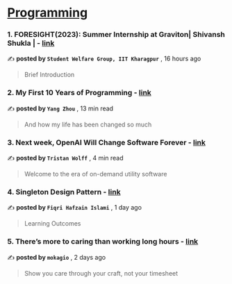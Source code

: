 
<h1><a href=https://medium.com/tag/programming/recommended target="_blank" rel="noopener noreferrer">Programming</a></h1>
<h3>1. FORESIGHT(2023): Summer Internship at Graviton| Shivansh Shukla | - <a href=https://medium.com/@swgiitkgp?source=tag_recommended_feed---------0-84----------programming----------149633b2_c094_4b19_9985_c0e8f4c8c410------- target="_blank" rel="noopener noreferrer">link</a></h3>

✍️ **posted by `Student Welfare Group, IIT Kharagpur`** <date> , 16 hours ago</date>

<blockquote>Brief Introduction</blockquote>

<h3>2. My First 10 Years of Programming - <a href=https://medium.com/@yangzhou1993?source=tag_recommended_feed---------1-107----------programming----------149633b2_c094_4b19_9985_c0e8f4c8c410------- target="_blank" rel="noopener noreferrer">link</a></h3>

✍️ **posted by `Yang Zhou`** <date> , 13 min read</date>

<blockquote>And how my life has been changed so much</blockquote>

<h3>3. Next week, OpenAI Will Change Software Forever - <a href=https://medium.com/@tristwolff?source=tag_recommended_feed---------2-85----------programming----------149633b2_c094_4b19_9985_c0e8f4c8c410------- target="_blank" rel="noopener noreferrer">link</a></h3>

✍️ **posted by `Tristan Wolff`** <date> , 4 min read</date>

<blockquote>Welcome to the era of on-demand utility software</blockquote>

<h3>4. Singleton Design Pattern - <a href=https://medium.com/@fiqrihafzainislami?source=tag_recommended_feed---------3-84----------programming----------149633b2_c094_4b19_9985_c0e8f4c8c410------- target="_blank" rel="noopener noreferrer">link</a></h3>

✍️ **posted by `Fiqri Hafzain Islami`** <date> , 1 day ago</date>

<blockquote>Learning Outcomes</blockquote>

<h3>5. There’s more to caring than working long hours - <a href=https://medium.com/@mokagio?source=tag_recommended_feed---------4-107----------programming----------149633b2_c094_4b19_9985_c0e8f4c8c410------- target="_blank" rel="noopener noreferrer">link</a></h3>

✍️ **posted by `mokagio`** <date> , 2 days ago</date>

<blockquote>Show you care through your craft, not your timesheet</blockquote>

